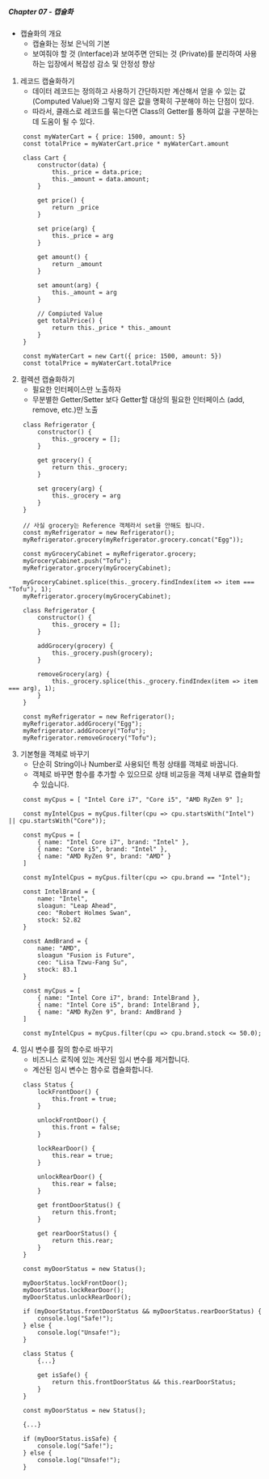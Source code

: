 ##### Chapter 07 - 캡슐화

- 캡슐화의 개요
  - 캡슐화는 정보 은닉의 기본
  - 보여줘야 할 것 (Interface)과 보여주면 안되는 것 (Private)를 분리하여 사용하는 입장에서 복잡성 감소 및 안정성 향상

1. 레코드 캡슐화하기
   - 데이터 레코드는 정의하고 사용하기 간단하지만 계산해서 얻을 수 있는 값 (Computed Value)와 그렇지 않은 값을 명확히 구분해야 하는 단점이 있다.
   - 따라서, 클래스로 레코드를 묶는다면 Class의 Getter를 통하여 값을 구분하는데 도움이 될 수 있다.

```
    const myWaterCart = { price: 1500, amount: 5}
    const totalPrice = myWaterCart.price * myWaterCart.amount
```

```
    class Cart {
        constructor(data) {
            this._price = data.price;
            this._amount = data.amount;
        }

        get price() {
            return _price
        }

        set price(arg) {
            this._price = arg
        }

        get amount() {
            return _amount
        }

        set amount(arg) {
            this._amount = arg
        }

        // Compiuted Value
        get totalPrice() {
            return this._price * this._amount
        }
    }

    const myWaterCart = new Cart({ price: 1500, amount: 5})
    const totalPrice = myWaterCart.totalPrice
```

2. 컬렉션 캡슐화하기
   - 필요한 인터페이스만 노출하자
   - 무분별한 Getter/Setter 보다 Getter할 대상의 필요한 인터페이스 (add, remove, etc.)만 노출

```
    class Refrigerator {
        constructor() {
            this._grocery = [];
        }

        get grocery() {
            return this._grocery;
        }

        set grocery(arg) {
            this._grocery = arg
        }
    }

    // 사실 grocery는 Reference 객체라서 set을 안해도 됩니다.
    const myRefrigerator = new Refrigerator();
    myRefrigerator.grocery(myRefrigerator.grocery.concat("Egg"));

    const myGroceryCabinet = myRefrigerator.grocery;
    myGroceryCabinet.push("Tofu");
    myRefrigerator.grocery(myGroceryCabinet);

    myGroceryCabinet.splice(this._grocery.findIndex(item => item === "Tofu"), 1);
    myRefrigerator.grocery(myGroceryCabinet);
```

```
    class Refrigerator {
        constructor() {
            this._grocery = [];
        }

        addGrocery(grocery) {
            this._grocery.push(grocery);
        }

        removeGrocery(arg) {
            this._grocery.splice(this._grocery.findIndex(item => item === arg), 1);
        }
    }

    const myRefrigerator = new Refrigerator();
    myRefrigerator.addGrocery("Egg");
    myRefrigerator.addGrocery("Tofu");
    myRefrigerator.removeGrocery("Tofu");
```

3. 기본형을 객체로 바꾸기
   - 단순히 String이나 Number로 사용되던 특정 상태를 객체로 바꿉니다.
   - 객체로 바꾸면 함수를 추가할 수 있으므로 상태 비교등을 객체 내부로 캡슐화할 수 있습니다.

```
    const myCpus = [ "Intel Core i7", "Core i5", "AMD RyZen 9" ];

    const myIntelCpus = myCpus.filter(cpu => cpu.startsWith("Intel") || cpu.startsWith("Core"));
```

```
    const myCpus = [
        { name: "Intel Core i7", brand: "Intel" },
        { name: "Core i5", brand: "Intel" },
        { name: "AMD RyZen 9", brand: "AMD" }
    ]

    const myIntelCpus = myCpus.filter(cpu => cpu.brand == "Intel");
```

```
    const IntelBrand = {
        name: "Intel",
        sloagun: "Leap Ahead",
        ceo: "Robert Holmes Swan",
        stock: 52.82
    }

    const AmdBrand = {
        name: "AMD",
        sloagun "Fusion is Future",
        ceo: "Lisa Tzwu-Fang Su",
        stock: 83.1
    }

    const myCpus = [
        { name: "Intel Core i7", brand: IntelBrand },
        { name: "Intel Core i5", brand: IntelBrand },
        { name: "AMD RyZen 9", brand: AmdBrand }
    ]

    const myIntelCpus = myCpus.filter(cpu => cpu.brand.stock <= 50.0);
```

4. 임시 변수를 질의 함수로 바꾸기
   - 비즈니스 로직에 있는 계산된 임시 변수를 제거합니다.
   - 계산된 임시 변수는 함수로 캡슐화합니다.

```
    class Status {
        lockFrontDoor() {
            this.front = true;
        }

        unlockFrontDoor() {
            this.front = false;
        }

        lockRearDoor() {
            this.rear = true;
        }

        unlockRearDoor() {
            this.rear = false;
        }

        get frontDoorStatus() {
            return this.front;
        }

        get rearDoorStatus() {
            return this.rear;
        }
    }

    const myDoorStatus = new Status();

    myDoorStatus.lockFrontDoor();
    myDoorStatus.lockRearDoor();
    myDoorStatus.unlockRearDoor();

    if (myDoorStatus.frontDoorStatus && myDoorStatus.rearDoorStatus) {
        console.log("Safe!");
    } else {
        console.log("Unsafe!");
    }
```

```
    class Status {
        {...}

        get isSafe() {
            return this.frontDoorStatus && this.rearDoorStatus;
        }
    }

    const myDoorStatus = new Status();

    {...}

    if (myDoorStatus.isSafe) {
        console.log("Safe!");
    } else {
        console.log("Unsafe!");
    }
```
